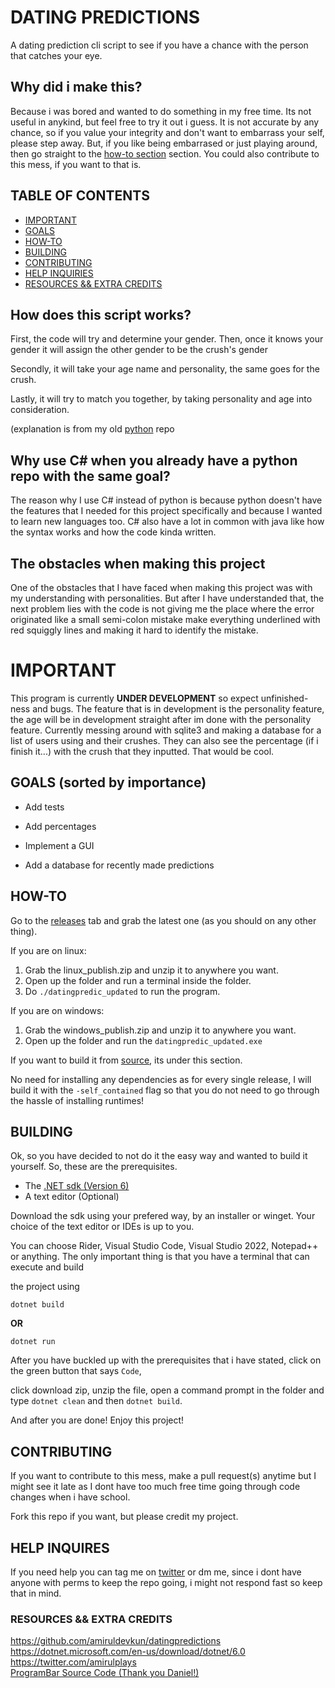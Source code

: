 # DATING PREDICTIONS
A dating prediction cli script to see if you have a chance with the person that catches your eye.

## Why did i make this?

Because i was bored and wanted to do something in my free time. Its not useful in anykind, 
but feel free to try it out i guess. It is not accurate by any chance, so if you value your 
integrity and don't want to embarrass your self, please step away. 
But, if you like being embarrased or just playing around, then go straight to the [how-to section](https://github.com/amiruldevkun/Dating-Prediction#how-to) section. 
You could also contribute to this mess, if you want to that is.

## TABLE OF CONTENTS
- [IMPORTANT](https://github.com/amiruldevkun/Dating-Prediction#important)
- [GOALS](https://github.com/amiruldevkun/Dating-Prediction#goals)
- [HOW-TO](https://github.com/amiruldevkun/Dating-Prediction#how-to)
- [BUILDING](https://github.com/amiruldevkun/Dating-Prediction#building)
- [CONTRIBUTING](https://github.com/amiruldevkun/Dating-Prediction#contributing)
- [HELP INQUIRIES](https://github.com/amiruldevkun/Dating-Prediction#help-inquires)
- [RESOURCES && EXTRA CREDITS](https://github.com/amiruldevkun/Dating-Prediction#resources--extra-credits)


## How does this script works?

First, the code will try and determine your gender. Then, once it knows your gender it will assign the other gender to be the crush's gender

Secondly, it will take your age name and personality, the same goes for the crush. 

Lastly, it will try to match you together, by taking personality and age into consideration.

(explanation is from my old [python](https://github.com/amiruldevkun/datingpredictions) repo

## Why use C# when you already have a python repo with the same goal?

The reason why I use C# instead of python is because python doesn't have the features that I needed for this project specifically and because I wanted to learn
new languages too. C# also have a lot in common with java like how the syntax works and how the code kinda written. 

## The obstacles when making this project

One of the obstacles that I have faced when making this project was with my understanding with personalities. But after I have understanded that, the next
problem lies with the code is not giving me the place where the error originated like a small semi-colon mistake make everything underlined with red squiggly lines
and making it hard to identify the mistake.

# IMPORTANT

This program is currently __UNDER DEVELOPMENT__ so expect unfinished-ness and bugs. The feature that is in development is 
the personality feature, the age will be in development straight after im done with the personality feature. Currently messing around with sqlite3 and making a database for
a list of users using and their crushes. They can also see the percentage (if i finish it...) with the crush that they inputted. That would be cool.


## GOALS (sorted by importance)

- Add tests

- Add percentages

- Implement a GUI

- Add a database for recently made predictions

## HOW-TO
Go to the [releases]("https://github.com/amiruldevkun/Dating-Prediction/releases") tab and grab the latest one (as you should on any other thing).

If you are on linux:
1. Grab the linux_publish.zip and unzip it to anywhere you want.
2. Open up the folder and run a terminal inside the folder.
3. Do `./datingpredic_updated` to run the program.

If you are on windows:
1. Grab the windows_publish.zip and unzip it to anywhere you want.
2. Open up the folder and run the `datingpredic_updated.exe`

If you want to build it from [source]("https://github.com/amiruldevkun/Dating-Prediction#building"), its under this section.

No need for installing any dependencies as for every single release, I will build it with the `-self_contained` flag so that you do not need to go through the hassle of installing runtimes!

## BUILDING
Ok, so you have decided to not do it the easy way and wanted to build it yourself. So, these are the prerequisites.

- The [.NET sdk (Version 6)](https://dotnet.microsoft.com/en-us/download/dotnet/6.0)
- A text editor (Optional) 

Download the sdk using your prefered way, by an installer or winget. Your choice of the text editor or IDEs is up to you.

You can choose Rider, Visual Studio Code, Visual Studio 2022, Notepad++ or anything. The only important thing is that you have a terminal that can execute and build

the project using 

```
dotnet build
```

**OR**

```
dotnet run
```

After you have buckled up with the prerequisites that i have stated, click on the green button that says `Code`, 

click download zip, unzip the file, open a command prompt in the folder and type `dotnet clean` and then `dotnet build`. 

And after you are done! Enjoy this project!

## CONTRIBUTING
If you want to contribute to this mess, make a pull request(s) anytime but I might see it late as I dont have too much free time going through code changes when i have school. 

Fork this repo if you want, but please credit my project.

## HELP INQUIRES 
If you need help you can tag me on [twitter](https://twitter.com/amirulplays) or dm me, since i dont have anyone with perms to keep the repo going, i might not respond fast so keep that in mind.


### RESOURCES && EXTRA CREDITS
https://github.com/amiruldevkun/datingpredictions <br />
https://dotnet.microsoft.com/en-us/download/dotnet/6.0 <br />
https://twitter.com/amirulplays <br />
[ProgramBar Source Code (Thank you Daniel!)](https://gist.github.com/DanielSWolf/0ab6a96899cc5377bf54)